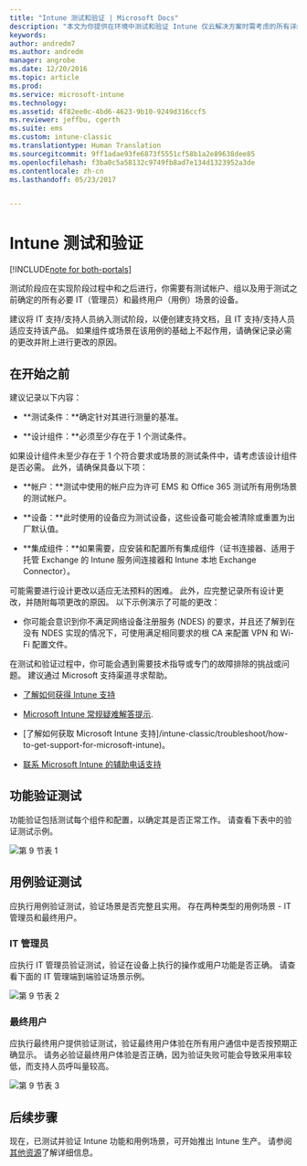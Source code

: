 ```yaml
---
title: "Intune 测试和验证 | Microsoft Docs"
description: "本文为你提供在环境中测试和验证 Intune 仅云解决方案时需考虑的所有详细信息。"
keywords: 
author: andredm7
ms.author: andredm
manager: angrobe
ms.date: 12/20/2016
ms.topic: article
ms.prod: 
ms.service: microsoft-intune
ms.technology: 
ms.assetid: 4f82ee0c-4bd6-4623-9b10-9249d316ccf5
ms.reviewer: jeffbu, cgerth
ms.suite: ems
ms.custom: intune-classic
ms.translationtype: Human Translation
ms.sourcegitcommit: 9ff1adae93fe6873f5551cf58b1a2e89638dee85
ms.openlocfilehash: f3ba0c5a58132c9749fb8ad7e134d1323952a3de
ms.contentlocale: zh-cn
ms.lasthandoff: 05/23/2017


---
```


# <a name="intune-testing-and-validation"></a>Intune 测试和验证

[!INCLUDE[note for both-portals](../includes/note-for-both-portals.md)]

测试阶段应在实现阶段过程中和之后进行，你需要有测试帐户、组以及用于测试之前确定的所有必要 IT（管理员）和最终用户（用例）场景的设备。

建议将 IT 支持/支持人员纳入测试阶段，以便创建支持文档，且 IT 支持/支持人员适应支持该产品。 如果组件或场景在该用例的基础上不起作用，请确保记录必需的更改并附上进行更改的原因。

## <a name="before-you-begin"></a>在开始之前

建议记录以下内容：

-   **测试条件：**确定针对其进行测量的基准。

-   **设计组件：**必须至少存在于 1 个测试条件。

如果设计组件未至少存在于 1 个符合要求或场景的测试条件中，请考虑该设计组件是否必需。 此外，请确保具备以下项：

-   **帐户：**测试中使用的帐户应为许可 EMS 和 Office 365 测试所有用例场景的测试帐户。

-   **设备：**此时使用的设备应为测试设备，这些设备可能会被清除或重置为出厂默认值。

-   **集成组件：**如果需要，应安装和配置所有集成组件（证书连接器、适用于托管 Exchange 的 Intune 服务间连接器和 Intune 本地 Exchange Connector）。

可能需要进行设计更改以适应无法预料的困难。 此外，应完整记录所有设计更改，并随附每项更改的原因。 以下示例演示了可能的更改：

-   你可能会意识到你不满足网络设备注册服务 (NDES) 的要求，并且还了解到在没有 NDES 实现的情况下，可使用满足相同要求的根 CA 来配置 VPN 和 Wi-Fi 配置文件。

在测试和验证过程中，你可能会遇到需要技术指导或专门的故障排除的挑战或问题。 建议通过 Microsoft 支持渠道寻求帮助。

-   [了解如何获得 Intune 支持](/intune-classic/troubleshoot/how-to-get-support-for-microsoft-intune)

-   [Microsoft Intune 常规疑难解答提示](/intune-classic/troubleshoot/general-troubleshooting-tips-for-microsoft-intune).

-   [了解如何获取 Microsoft Intune 支持]/intune-classic/troubleshoot/how-to-get-support-for-microsoft-intune)。

-   [联系 Microsoft Intune 的辅助电话支持](/intune-classic/troubleshoot/contact-assisted-phone-support-for-microsoft-intune)

## <a name="functional-validation-testing"></a>功能验证测试

功能验证包括测试每个组件和配置，以确定其是否正常工作。 请查看下表中的验证测试示例。

![第 9 节表 1](../media/section-9-image-1-table.PNG)

## <a name="use-case-validation-testing"></a>用例验证测试

应执行用例验证测试，验证场景是否完整且实用。 存在两种类型的用例场景 - IT 管理员和最终用户。

### <a name="it-admin"></a>IT 管理员

应执行 IT 管理员验证测试，验证在设备上执行的操作或用户功能是否正确。 请查看下面的 IT 管理端到端验证场景示例。

![第 9 节表 2](../media/section-9-image-2-table.PNG)

### <a name="end-user"></a>最终用户

应执行最终用户提供验证测试，验证最终用户体验在所有用户通信中是否按预期正确显示。 请务必验证最终用户体验是否正确，因为验证失败可能会导致采用率较低，而支持人员呼叫量较高。

![第 9 节表 3](../media/section-9-image-3-table.PNG)

## <a name="next-steps"></a>后续步骤

现在，已测试并验证 Intune 功能和用例场景，可开始推出 Intune 生产。 请参阅[其他资源](additional-resources.md)了解详细信息。

